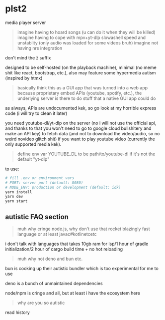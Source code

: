 # plst2

media player server

>imagine having to hoard songs (u can do it when they will be killed)
>imagine having to cope with mpv+yt-dlp slowashell speed and unstablity (only audio was loaded for some videos bruh)
>imagine not having nrs integration

don't mind the `2` suffix

designed to be self-hosted (on the playback machine), minimal (no meme shit like react, bootstrap, etc.), also may feature some hypermedia autism (inspired by htmx)

>basically think this as a GUI app that was turned into a web app because proprietary embed APIs (youtube, spotify, etc.), the underlying server is there to do stuff that a native GUI app could do

as always, APIs are undocumented kek, so go look at my horrible express code (i will try to clean it later)

you need youtube-dl/yt-dlp on the server (no i will not use the official api, and thanks to that you won't need to go to google cloud bullshitery and make an API key) to fetch data (and not to download the video/audio, so no weird novideo glitch shit) if you want to play youtube video (currently the only supported media kek).
>define env var YOUTUBE_DL to be path/to/youtube-dl if it's not the default "yt-dlp"

to use:
```sh
# fill .env or environment vars
# PORT: server port (default: 8080)
# NODE_ENV: production or development (default: idk)
yarn install
yarn dev
yarn start
```
## autistic FAQ section

>muh why cringe node.js, why don't use that rocket blazingly fast language or at least javac#kotlinetcetc

i don't talk with languages that takes 10gb ram for lsp/1 hour of gradle initialization/2 hour of cargo build time + no hot reloading

>muh why not deno and bun etc.

bun is cooking up their autistic bundler which is too experimental for me to use

deno is a bunch of unmaintained dependencies

node/npm is cringe and all, but at least i have the ecosystem here

>why are you so autistic

read history


